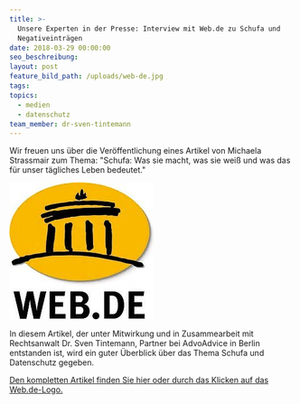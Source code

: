 ```yaml
---
title: >-
  Unsere Experten in der Presse: Interview mit Web.de zu Schufa und
  Negativeinträgen
date: 2018-03-29 00:00:00
seo_beschreibung:
layout: post
feature_bild_path: /uploads/web-de.jpg
tags:
topics:
  - medien
  - datenschutz
team_member: dr-sven-tintemann
---
```


Wir freuen uns &uuml;ber die Ver&ouml;ffentlichung eines Artikel von Michaela Strassmair zum Thema: "Schufa: Was sie macht, was sie wei&szlig; und was das f&uuml;r unser t&auml;gliches Leben bedeutet."

[![Web.de Logo - Fremde Marke](/uploads/web-de-logo-1.jpg)](https://web.de/magazine/geld-karriere/schufa-weiss-taegliches-leben-bedeutet-32892100)&nbsp;

In diesem Artikel, der unter Mitwirkung und in Zusammearbeit mit Rechtsanwalt Dr. Sven Tintemann, Partner bei AdvoAdvice in Berlin entstanden ist, wird ein guter &Uuml;berblick &uuml;ber das Thema Schufa und Datenschutz gegeben.&nbsp;

[Den kompletten Artikel finden Sie hier oder durch das Klicken auf das Web.de-Logo.](https://web.de/magazine/geld-karriere/schufa-weiss-taegliches-leben-bedeutet-32892100)&nbsp;